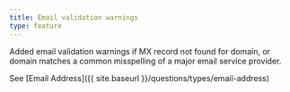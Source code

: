 ```yaml
---
title: Email validation warnings
type: feature
---
```


Added email validation warnings if MX record not found for domain, or domain matches a common misspelling of a major email service provider.

See [Email Address]({{ site.baseurl }}/questions/types/email-address)
